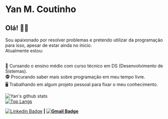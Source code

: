 # Yan M. Coutinho

## Olá! 🖖🏻

Sou apaixonado por resolver problemas e pretendo utilizar da programação para isso, apesar de estar ainda no ínicio.     
Atualmente estou:



 <br/> :blue_book: Cursando o ensino médio com curso técnico em DS (Desenvolvimento de Sistemas).
 <br/> 🕵️‍ Procurando saber mais sobre programação em meu tempo livre.
 <br/> 🖥️ Trabalhando em algum projeto pessoal para fixar o meu conhecimento.
 

 ![Yan's github stats](https://github-readme-stats.vercel.app/api?username=YanMCoutinho&show_icons=true&theme=material-palenight)
 <br>
 [![Top Langs](https://github-readme-stats.vercel.app/api/top-langs/?username=YanMCoutinho&langs_count=10&layout=compact&theme=material-palenight)](https://github.com/YanMCoutinho/github-readme-stats)
 
 
 [![Linkedin Badge](https://img.shields.io/badge/-Yan_M.Coutinho-blue?style=flat-square&logo=Linkedin&logoColor=white&link=https://www.linkedin.com/in/yan-m-coutinho-7921701b1/)](https://www.linkedin.com/in/yan-m-coutinho-7921701b1/) 
<strong>|</stroong>
[![Gmail Badge](https://img.shields.io/badge/-yan.m.coutinho@gmail.com-c14438?style=flat-square&logo=Gmail&logoColor=white&link=mailto:yan.m.coutinho@gmail.com)](mailto:yan.m.coutinho@gmail.com)
